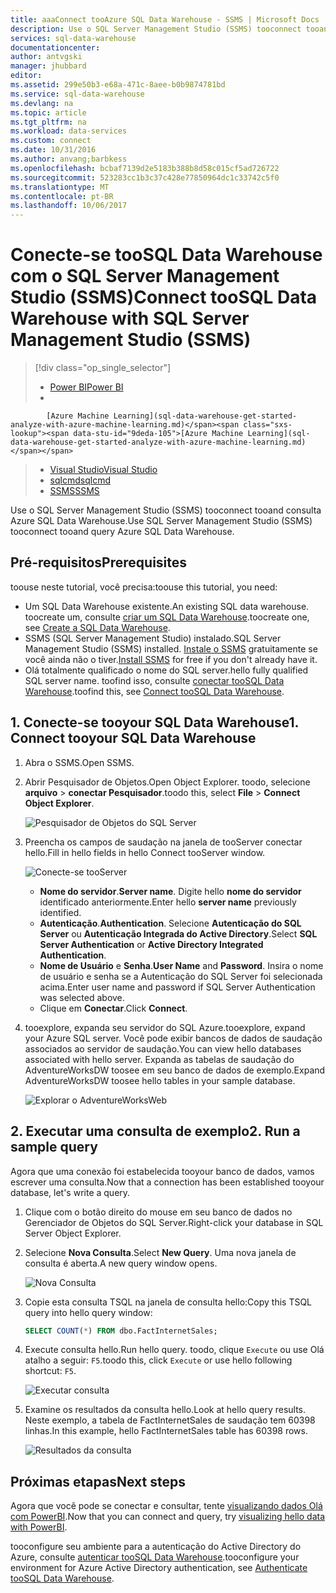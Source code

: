 ```yaml
---
title: aaaConnect tooAzure SQL Data Warehouse - SSMS | Microsoft Docs
description: Use o SQL Server Management Studio (SSMS) tooconnect tooand consulta Azure SQL Data Warehouse.
services: sql-data-warehouse
documentationcenter: 
author: antvgski
manager: jhubbard
editor: 
ms.assetid: 299e50b3-e68a-471c-8aee-b0b9874781bd
ms.service: sql-data-warehouse
ms.devlang: na
ms.topic: article
ms.tgt_pltfrm: na
ms.workload: data-services
ms.custom: connect
ms.date: 10/31/2016
ms.author: anvang;barbkess
ms.openlocfilehash: bcbaf7139d2e5183b388b8d58c015cf5ad726722
ms.sourcegitcommit: 523283cc1b3c37c428e77850964dc1c33742c5f0
ms.translationtype: MT
ms.contentlocale: pt-BR
ms.lasthandoff: 10/06/2017
---
```

# <a name="connect-toosql-data-warehouse-with-sql-server-management-studio-ssms"></a><span data-ttu-id="9deda-103">Conecte-se tooSQL Data Warehouse com o SQL Server Management Studio (SSMS)</span><span class="sxs-lookup"><span data-stu-id="9deda-103">Connect tooSQL Data Warehouse with SQL Server Management Studio (SSMS)</span></span>
> [!div class="op_single_selector"]
> * [<span data-ttu-id="9deda-104">Power BI</span><span class="sxs-lookup"><span data-stu-id="9deda-104">Power BI</span></span>](sql-data-warehouse-get-started-visualize-with-power-bi.md)
> * <span data-ttu-id="9deda-105">
            [Azure Machine Learning](sql-data-warehouse-get-started-analyze-with-azure-machine-learning.md)</span><span class="sxs-lookup"><span data-stu-id="9deda-105">[Azure Machine Learning](sql-data-warehouse-get-started-analyze-with-azure-machine-learning.md)</span></span>
> * [<span data-ttu-id="9deda-106">Visual Studio</span><span class="sxs-lookup"><span data-stu-id="9deda-106">Visual Studio</span></span>](sql-data-warehouse-query-visual-studio.md)
> * [<span data-ttu-id="9deda-107">sqlcmd</span><span class="sxs-lookup"><span data-stu-id="9deda-107">sqlcmd</span></span>](sql-data-warehouse-get-started-connect-sqlcmd.md) 
> * [<span data-ttu-id="9deda-108">SSMS</span><span class="sxs-lookup"><span data-stu-id="9deda-108">SSMS</span></span>](sql-data-warehouse-query-ssms.md)
> 
> 

<span data-ttu-id="9deda-109">Use o SQL Server Management Studio (SSMS) tooconnect tooand consulta Azure SQL Data Warehouse.</span><span class="sxs-lookup"><span data-stu-id="9deda-109">Use SQL Server Management Studio (SSMS) tooconnect tooand query Azure SQL Data Warehouse.</span></span> 

## <a name="prerequisites"></a><span data-ttu-id="9deda-110">Pré-requisitos</span><span class="sxs-lookup"><span data-stu-id="9deda-110">Prerequisites</span></span>
<span data-ttu-id="9deda-111">toouse neste tutorial, você precisa:</span><span class="sxs-lookup"><span data-stu-id="9deda-111">toouse this tutorial, you need:</span></span>

* <span data-ttu-id="9deda-112">Um SQL Data Warehouse existente.</span><span class="sxs-lookup"><span data-stu-id="9deda-112">An existing SQL data warehouse.</span></span> <span data-ttu-id="9deda-113">toocreate um, consulte [criar um SQL Data Warehouse][Create a SQL Data Warehouse].</span><span class="sxs-lookup"><span data-stu-id="9deda-113">toocreate one, see [Create a SQL Data Warehouse][Create a SQL Data Warehouse].</span></span>
* <span data-ttu-id="9deda-114">SSMS (SQL Server Management Studio) instalado.</span><span class="sxs-lookup"><span data-stu-id="9deda-114">SQL Server Management Studio (SSMS) installed.</span></span> <span data-ttu-id="9deda-115">[Instale o SSMS][Install SSMS] gratuitamente se você ainda não o tiver.</span><span class="sxs-lookup"><span data-stu-id="9deda-115">[Install SSMS][Install SSMS] for free if you don't already have it.</span></span>
* <span data-ttu-id="9deda-116">Olá totalmente qualificado o nome do SQL server.</span><span class="sxs-lookup"><span data-stu-id="9deda-116">hello fully qualified SQL server name.</span></span> <span data-ttu-id="9deda-117">toofind isso, consulte [conectar tooSQL Data Warehouse][Connect tooSQL Data Warehouse].</span><span class="sxs-lookup"><span data-stu-id="9deda-117">toofind this, see [Connect tooSQL Data Warehouse][Connect tooSQL Data Warehouse].</span></span>

## <a name="1-connect-tooyour-sql-data-warehouse"></a><span data-ttu-id="9deda-118">1. Conecte-se tooyour SQL Data Warehouse</span><span class="sxs-lookup"><span data-stu-id="9deda-118">1. Connect tooyour SQL Data Warehouse</span></span>
1. <span data-ttu-id="9deda-119">Abra o SSMS.</span><span class="sxs-lookup"><span data-stu-id="9deda-119">Open SSMS.</span></span>
2. <span data-ttu-id="9deda-120">Abrir Pesquisador de Objetos.</span><span class="sxs-lookup"><span data-stu-id="9deda-120">Open Object Explorer.</span></span> <span data-ttu-id="9deda-121">toodo, selecione **arquivo** > **conectar Pesquisador**.</span><span class="sxs-lookup"><span data-stu-id="9deda-121">toodo this, select **File** > **Connect Object Explorer**.</span></span>
   
    ![Pesquisador de Objetos do SQL Server][1]
3. <span data-ttu-id="9deda-123">Preencha os campos de saudação na janela de tooServer conectar hello.</span><span class="sxs-lookup"><span data-stu-id="9deda-123">Fill in hello fields in hello Connect tooServer window.</span></span>
   
    ![Conecte-se tooServer][2]
   
   * <span data-ttu-id="9deda-125">**Nome do servidor**.</span><span class="sxs-lookup"><span data-stu-id="9deda-125">**Server name**.</span></span> <span data-ttu-id="9deda-126">Digite hello **nome do servidor** identificado anteriormente.</span><span class="sxs-lookup"><span data-stu-id="9deda-126">Enter hello **server name** previously identified.</span></span>
   * <span data-ttu-id="9deda-127">**Autenticação**.</span><span class="sxs-lookup"><span data-stu-id="9deda-127">**Authentication**.</span></span> <span data-ttu-id="9deda-128">Selecione **Autenticação do SQL Server** ou **Autenticação Integrada do Active Directory**.</span><span class="sxs-lookup"><span data-stu-id="9deda-128">Select **SQL Server Authentication** or **Active Directory Integrated Authentication**.</span></span>
   * <span data-ttu-id="9deda-129">**Nome de Usuário** e **Senha**.</span><span class="sxs-lookup"><span data-stu-id="9deda-129">**User Name** and **Password**.</span></span> <span data-ttu-id="9deda-130">Insira o nome de usuário e senha se a Autenticação do SQL Server foi selecionada acima.</span><span class="sxs-lookup"><span data-stu-id="9deda-130">Enter user name and password if SQL Server Authentication was selected above.</span></span>
   * <span data-ttu-id="9deda-131">Clique em **Conectar**.</span><span class="sxs-lookup"><span data-stu-id="9deda-131">Click **Connect**.</span></span>
4. <span data-ttu-id="9deda-132">tooexplore, expanda seu servidor do SQL Azure.</span><span class="sxs-lookup"><span data-stu-id="9deda-132">tooexplore, expand your Azure SQL server.</span></span> <span data-ttu-id="9deda-133">Você pode exibir bancos de dados de saudação associados ao servidor de saudação.</span><span class="sxs-lookup"><span data-stu-id="9deda-133">You can view hello databases associated with hello server.</span></span> <span data-ttu-id="9deda-134">Expanda as tabelas de saudação do AdventureWorksDW toosee em seu banco de dados de exemplo.</span><span class="sxs-lookup"><span data-stu-id="9deda-134">Expand AdventureWorksDW toosee hello tables in your sample database.</span></span>
   
    ![Explorar o AdventureWorksWeb][3]

## <a name="2-run-a-sample-query"></a><span data-ttu-id="9deda-136">2. Executar uma consulta de exemplo</span><span class="sxs-lookup"><span data-stu-id="9deda-136">2. Run a sample query</span></span>
<span data-ttu-id="9deda-137">Agora que uma conexão foi estabelecida tooyour banco de dados, vamos escrever uma consulta.</span><span class="sxs-lookup"><span data-stu-id="9deda-137">Now that a connection has been established tooyour database, let's write a query.</span></span>

1. <span data-ttu-id="9deda-138">Clique com o botão direito do mouse em seu banco de dados no Gerenciador de Objetos do SQL Server.</span><span class="sxs-lookup"><span data-stu-id="9deda-138">Right-click your database in SQL Server Object Explorer.</span></span>
2. <span data-ttu-id="9deda-139">Selecione **Nova Consulta**.</span><span class="sxs-lookup"><span data-stu-id="9deda-139">Select **New Query**.</span></span> <span data-ttu-id="9deda-140">Uma nova janela de consulta é aberta.</span><span class="sxs-lookup"><span data-stu-id="9deda-140">A new query window opens.</span></span>
   
    ![Nova Consulta][4]
3. <span data-ttu-id="9deda-142">Copie esta consulta TSQL na janela de consulta hello:</span><span class="sxs-lookup"><span data-stu-id="9deda-142">Copy this TSQL query into hello query window:</span></span>
   
    ```sql
    SELECT COUNT(*) FROM dbo.FactInternetSales;
    ```
4. <span data-ttu-id="9deda-143">Execute consulta hello.</span><span class="sxs-lookup"><span data-stu-id="9deda-143">Run hello query.</span></span> <span data-ttu-id="9deda-144">toodo, clique `Execute` ou use Olá atalho a seguir: `F5`.</span><span class="sxs-lookup"><span data-stu-id="9deda-144">toodo this, click `Execute` or use hello following shortcut: `F5`.</span></span>
   
    ![Executar consulta][5]
5. <span data-ttu-id="9deda-146">Examine os resultados da consulta hello.</span><span class="sxs-lookup"><span data-stu-id="9deda-146">Look at hello query results.</span></span> <span data-ttu-id="9deda-147">Neste exemplo, a tabela de FactInternetSales de saudação tem 60398 linhas.</span><span class="sxs-lookup"><span data-stu-id="9deda-147">In this example, hello FactInternetSales table has 60398 rows.</span></span>
   
    ![Resultados da consulta][6]

## <a name="next-steps"></a><span data-ttu-id="9deda-149">Próximas etapas</span><span class="sxs-lookup"><span data-stu-id="9deda-149">Next steps</span></span>
<span data-ttu-id="9deda-150">Agora que você pode se conectar e consultar, tente [visualizando dados Olá com PowerBI][visualizing hello data with PowerBI].</span><span class="sxs-lookup"><span data-stu-id="9deda-150">Now that you can connect and query, try [visualizing hello data with PowerBI][visualizing hello data with PowerBI].</span></span>

<span data-ttu-id="9deda-151">tooconfigure seu ambiente para a autenticação do Active Directory do Azure, consulte [autenticar tooSQL Data Warehouse][Authenticate tooSQL Data Warehouse].</span><span class="sxs-lookup"><span data-stu-id="9deda-151">tooconfigure your environment for Azure Active Directory authentication, see [Authenticate tooSQL Data Warehouse][Authenticate tooSQL Data Warehouse].</span></span>

<!--Arcticles-->
[Connect tooSQL Data Warehouse]: sql-data-warehouse-connect-overview.md
[Create a SQL Data Warehouse]: sql-data-warehouse-get-started-provision.md
[Authenticate tooSQL Data Warehouse]: sql-data-warehouse-authentication.md
[visualizing hello data with PowerBI]: sql-data-warehouse-get-started-visualize-with-power-bi.md 

<!--Other-->
[Azure portal]: https://portal.azure.com
[Install SSMS]: https://msdn.microsoft.com/en-US/library/hh213248.aspx


<!--Image references-->

[1]: media/sql-data-warehouse-query-ssms/connect-object-explorer.png
[2]: media/sql-data-warehouse-query-ssms/connect-object-explorer1.png
[3]: media/sql-data-warehouse-query-ssms/explore-tables.png
[4]: media/sql-data-warehouse-query-ssms/new-query.png
[5]: media/sql-data-warehouse-query-ssms/execute-query.png
[6]: media/sql-data-warehouse-query-ssms/results.png
